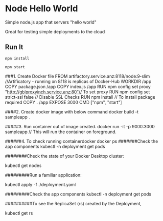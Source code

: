 # Node Hello World

Simple node.js app that servers "hello world"

Great for testing simple deployments to the cloud

## Run It

`npm install`

`npm start`

###1. Create Docker file
FROM artifactory.service.anz:8118/node:9-slim //Artificatory - running on 8118 is replicas of Docker-Hub
WORKDIR /app
COPY package.json /app
COPY index.js /app
RUN npm config set proxy "http://gblproxyinch.service.anz:80"// To set proxy
RUN npm config set strict-ssl false // Disable SSL Checks
RUN npm install // To install package required
COPY . /app
EXPOSE 3000
CMD ["npm", "start"]

####2. Create docker image with below command
docker build -t sampleapp .

#####3. Run container out of image created.
docker run -it -p 9000:3000 sampleapp // This will run the container on foreground.

######4. To check running containerdocker 
docker ps
#######Check the app components
 kubectl -n deployment get pods


########Check the state of your Docker Desktop cluster:

  kubectl get nodes

#########Run a familiar application:

  kubectl apply -f ./deployment.yaml


#########Check the app components
kubectl -n deployment get pods

##########To see the ReplicaSet (rs) created by the Deployment, 

  kubectl get rs
